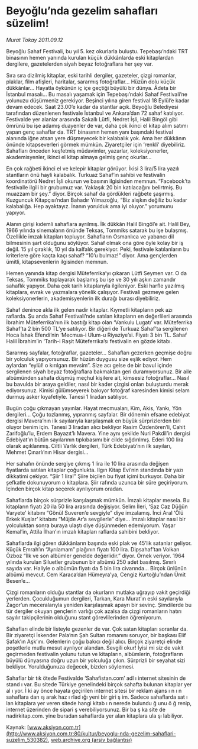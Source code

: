 # Beyoğlu’nda gezelim sahafları süzelim!

*Murat Tokay 2011.09.12*

<div class="pNewsDetailMainContent ctx_content" itemprop="articleBody">
 <p>
  <span>
   Beyoğlu Sahaf Festivali, bu yıl 5. kez okurlarla buluştu. Tepebaşı’ndaki TRT binasının hemen yanında kurulan küçük dükkânlarda eski kitaplardan dergilere, gazetelerden siyah beyaz fotoğraflara her şey var.
  </span>
 </p>
 <p>
  <span>
   Sıra sıra dizilmiş kitaplar, eski tarihli dergiler, gazeteler, çizgi romanlar, plaklar, film afişleri, haritalar, sararmış fotoğraflar… Hüzün dolu küçük dükkânlar… Hayatla öykünün iç içe geçtiği büyülü bir dünya. Âdeta bir İstanbul masalı… Bu masalı yaşamak için Tepebaşı’ndaki Sahaf Festivali’ne yolunuzu düşürmeniz gerekiyor. Beşinci yılına giren festival 18 Eylül’e kadar devam edecek. Saat 23.00’e kadar da stantlar açık. Beyoğlu Belediyesi tarafından düzenlenen festivale İstanbul ve Ankara’dan 72 sahaf katılıyor. Festivalde yer alanlar arasında
   <span>
   </span>
   Sakallı Lütfi, Nedret İşli, Halil Bingöl gibi ömrünü bu işe adamış duayenler de var, daha çok ikinci el kitap alım satımı yapan genç sahaflar da. TRT binasının hemen yanı başındaki festival alanında iğne atsan yere düşmeyecek bir kalabalık yok. Ama her dükkânın önünde kitapseverleri görmek mümkün. Ziyaretçiler için ‘renkli’ diyebiliriz. Sahafları önceden keşfetmiş müdavimler, yazarlar, koleksiyonerler, akademisyenler, ikinci el kitap almaya gelmiş genç okurlar...
  </span>
 </p>
 <p class="2011yenimetin">
  <span>
   En çok rağbeti ikinci el ve kelepir kitaplar görüyor. İkisi 3 lira/5 lira yazılı stantların önü hayli kalabalık. Turkuaz Sahaf’ın sahibi ve festivalin koordinatörü Nedret İşli okurun ve basının ilgisinden memnun. “Facebook’ta festivalle ilgili bir grubumuz var. Yaklaşık 20 bin
   <span>
   </span>
   katılacağını belirtmiş. Bu muazzam bir şey.” diyor. Birçok sahaf da gördükleri rağbete şaşırmış. Kuzguncuk Kitapçısı’ndan Bahadır Yılmazoğlu, “Biz alışkın değiliz bu kadar kalabalığa. Hep ayaktayız. İnanın yorulduk ama iyi oluyor.” yorumunu yapıyor.
  </span>
 </p>
 <p class="2011yenimetin">
  <span>
   Alanın girişi kıdemli sahaflara ayrılmış. İlk dükkân Halil Bingöl’e ait. Halil Bey, 1966 yılında sinemaların önünde Teksas, Tommiks satarak bu işe bulaşmış. Özellikle imzalı kitapları topluyor. Sahafların Osmanlıca ve yabancı dil bilmesinin şart olduğunu söylüyor. Sahaf olmak ona göre öyle kolay bir iş değil. 15 yıl çıraklık, 10 yıl da kalfalık gerekiyor. Peki, festivale katılanların bu kriterlere göre kaçta kaçı sahaf? “10’u bulmaz!” diyor. Ama gençlerden ümitli, kitapsevenlerin ilgisinden memnun.
  </span>
 </p>
 <p class="2011yenimetin">
  <span>
   Hemen yanında kitap dergisi Müteferrika’yı çıkaran Lütfi Seymen var. O da Teksas, Tommiks toplayarak başlamış bu işe ve 30 yılı aşkın zamandır sahaflık yapıyor. Daha çok tarih kitaplarıyla ilgileniyor. Eski harfle yazılmış kitaplara, evrak ve yazmalara yönelik çalışıyor. Festivali gezmeye gelen koleksiyonerlerin, akademisyenlerin ilk durağı burası diyebiliriz.
  </span>
 </p>
 <p class="2011yenimetin">
  <span>
   Sahaf denince akla ilk gelen nadir kitaplar. Kıymetli kitapların pek azı raflarda. Şu anda Sahaf Festivali’nde satılan kitapların en değerlileri arasında İbrahim Müteferrika’nın ilk bastığı kitap olan ‘Vankulu Lugatı’ var. Müteferrika Sahaf’ta 2 bin 500 TL’ye satılıyor. Bir diğeri de Turkuaz Sahaf’ta sergilenen Hoca İshak Efendi’nin ‘Mecmua-i Ulum-u Riyaziye’si. Fiyatı 3 bin TL. Sahaf Halil İbrahim’in ‘Tarih-i Raşit Müteferrika’sı
   <span>
   </span>
   festivalin en gözde kitabı.
  </span>
 </p>
 <p class="2011yenimetin">
  <span>
   Sararmış sayfalar, fotoğraflar, gazeteler… Sahafları gezerken
   <span>
   </span>
   geçmişe doğru bir yolculuk yapıyorsunuz. Bir hüzün duygusu size eşlik ediyor. Hem aylardan “eylül! o kırılgan mevsim”. Size acı gelse de bir bavul içinde sergilenen siyah beyaz fotoğraflara bakmaktan geri duramıyorsunuz. Bir aile albümünden sahafa düşmüş meçhul kişilere ait, kimsesiz fotoğraflar… Nasıl bu bavulda bir araya geldiler, nasıl bir kader çizgisi onları buluşturdu merak ediyorsunuz. Kimisi gülümseyerek bakıyor fotoğraf karesinden kimisi selam durmuş asker kıyafetiyle. Tanesi 1 liradan satılıyor.
  </span>
 </p>
 <p class="2011yenimetin">
  <span>
   Bugün çoğu çıkmayan yayınlar. Hayat mecmuaları, Kim, Akis, Yankı, Yön dergileri...
   <span>
   </span>
   Çoğu tozlanmış, yıpranmış sayfalar. Bir dönemin efsane edebiyat dergisi Mavera’nın ilk sayılarıyla karşılaşmak en büyük sürprizlerden biri oluyor benim için. Tanesi 3 liradan alıcı bekliyor Rasim Özdenören’li, Cahit Zarifoğlu’lu, Erdem Bayazıt’lı Mavera. Yine aynı şekilde Nuri Pakdil’in dergisi Edebiyat’ın bütün sayılarının tıpkıbasımı bir cilde sığdırılmış. Ederi 100 lira olarak açıklanmış. Ciltli Varlık dergileri, Türk Edebiyatı’nın ilk sayıları, Mehmet Çınarlı’nın Hisar dergisi...
  </span>
 </p>
 <p class="2011yenimetin">
  <span>
   Her sahafın önünde sergiye çıkmış 1 lira ile 10 lira arasında değişen fiyatlarda satılan kitaplar çoğunlukta. Ilgın Kitap Evi’nin standında bir yazı dikkatimi çekiyor. “Şiir 1 lira!” Şiire biçilen bu fiyat içimi burkuyor. Daha bir şefkatle dokunuyorum o kitaplara.
   <span>
   </span>
   Şiir rafında uzunca bir süre geçiriyorum. İçinden birçok kitap seçerek ayrılıyorum oradan.
  </span>
 </p>
 <p class="2011yenimetin">
  <span>
   Sahaflarda birçok sürprizle karşılaşmak mümkün. İmzalı kitaplar mesela.
   <span>
   </span>
   Bu kitapların fiyatı 20 ila 50 lira arasında değişiyor.
   <span>
   </span>
   Selim İleri, ‘Saz Caz Düğün Varyete’ kitabını “Gönül Suveren’e sevgiyle” diye imzalamış. İnci Aral ‘Ölü Erkek Kuşlar’ kitabını “Müjde Ar’a sevgilerle” diye… İmzalı kitaplar nasıl bir yolculuktan sonra buraya ulaştı diye düşünmeden edemiyorum. Yaşar Kemal’in, Attila İlhan’ın imzalı kitapları raflarda sahibini bekliyor.
  </span>
 </p>
 <p class="2011yenimetin">
  <span>
   Sahaflarda ilgi gören dükkânların başında eski plak ve 45’lik satanlar geliyor. Küçük Emrah’ın “Ayrılamam” plağının fiyatı 100 lira. Dipsahaf’tan Volkan Özboz “İlk ve son albümler genelde değerlidir.” diyor. Örnek veriyor. 1964 yılında kurulan Siluetler grubunun bir albümü 250 adet basılmış. Sınırlı sayıda var. Haliyle o albümün fiyatı da 5 bin lira civarında… Birçok ünlünün albümü mevcut. Cem Karaca’dan Hümeyra’ya, Cengiz Kurtoğlu’ndan Ümit Besen’e…
  </span>
 </p>
 <p class="2011yenimetin">
  <span>
   Çizgi romanların olduğu stantlar da okurların mutlaka uğrayıp vakit geçirdiği yerlerden. Çocukluğumun dergileri, Tarkan, Kara Murat’ın eski sayılarıyla Zagor’un meceralarıyla yeniden karşılaşmak apayrı bir sevinç. Şimdilerde bu tür dergiler okuyan gençlerin varlığı çok azalsa da çizgi romanların hatırı sayılır takipçilerinin olduğunu stant görevlilerinden öğreniyorum.
  </span>
 </p>
 <p class="2011yenimetin">
  <span>
   Sahafları elinde bir listeyle gezenler de var. Çok satan kitapları soranlar da. Bir ziyaretçi İskender Pala’nın Şah Sultan romanını soruyor, bir başkası Elif Şafak’ın Aşk’ını. Gelenlerin çoğu bakıcı değil alıcı. Birçok ziyaretçi elinde poşetlerle mutlu mesut ayrılıyor alandan. Sevgili okur! İyisi mi siz de vakit geçirmeden festivalin yolunu tutun ve kitapların, albümlerin, fotoğrafların büyülü dünyasına doğru uzun bir yolculuğa çıkın. Sürprizli bir seyahat sizi bekliyor. Yorulduğunuza değecek, bizden söylemesi.
  </span>
 </p>
 <p class="2011yenimetin">
  <span>
  </span>
 </p>
 <p class="2011yenimetin">
  <span>
   <span>
   </span>
   <span>
   </span>
  </span>
  <span>
   Sahaflar bir tık ötede
  </span>
  <span>
   Festivalde ‘Sahafistan.com’ adl
  </span>
  <span>
   ı
  </span>
  <span>
   internet sitesinin de stand
  </span>
  <span>
   ı
  </span>
  <span>
   var. Bu sitede Türkiye genelindeki birçok sahafta bulunan kitaplar yer al
  </span>
  <span>
   ı
  </span>
  <span>
   yor.
  </span>
  <span>
   İ
  </span>
  <span>
   ki ay önce hayata geçirilen internet sitesi bir reklam ajans
  </span>
  <span>
   ı
  </span>
  <span>
   n
  </span>
  <span>
   ı
  </span>
  <span>
   n sahaflara dan
  </span>
  <span>
   ış
  </span>
  <span>
   arak haz
  </span>
  <span>
   ı
  </span>
  <span>
   rlad
  </span>
  <span>
   ığı
  </span>
  <span>
   yeni bir giri
  </span>
  <span>
   ş
  </span>
  <span>
   im. Sadece sahaflarda sat
  </span>
  <span>
   ı
  </span>
  <span>
   lan kitaplara yer veren sitede hangi kitab
  </span>
  <span>
   ı
  </span>
  <span>
   n nerede bulundu
  </span>
  <span>
   ğ
  </span>
  <span>
   unu ö
  </span>
  <span>
   ğ
  </span>
  <span>
   renip, internet üzerinden de sipari
  </span>
  <span>
   ş
  </span>
  <span>
   verebiliyorsunuz. Bir ba
  </span>
  <span>
   ş
  </span>
  <span>
   ka site de nadirkitap.com. yine buradan sahaflarda yer alan kitaplara ula
  </span>
  <span>
   şı
  </span>
  <span>
   labiliyor.
  </span>
 </p>
</div>


Kaynak: [www.aksiyon.com.tr](http://www.aksiyon.com.tr:80/kultur/beyoglu-nda-gezelim-sahaflari-suzelim_530382), [web.archive.org (arşiv bağlantısı)](http://web.archive.org/web/20151216061948/http://www.aksiyon.com.tr:80/kultur/beyoglu-nda-gezelim-sahaflari-suzelim_530382)
